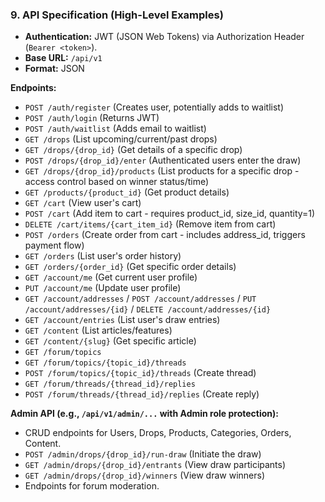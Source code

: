 ### 9. API Specification (High-Level Examples)

*   **Authentication:** JWT (JSON Web Tokens) via Authorization Header (`Bearer <token>`).
*   **Base URL:** `/api/v1`
*   **Format:** JSON

**Endpoints:**

*   `POST /auth/register` (Creates user, potentially adds to waitlist)
*   `POST /auth/login` (Returns JWT)
*   `POST /auth/waitlist` (Adds email to waitlist)
*   `GET /drops` (List upcoming/current/past drops)
*   `GET /drops/{drop_id}` (Get details of a specific drop)
*   `POST /drops/{drop_id}/enter` (Authenticated users enter the draw)
*   `GET /drops/{drop_id}/products` (List products for a specific drop - access control based on winner status/time)
*   `GET /products/{product_id}` (Get product details)
*   `GET /cart` (View user's cart)
*   `POST /cart` (Add item to cart - requires product_id, size_id, quantity=1)
*   `DELETE /cart/items/{cart_item_id}` (Remove item from cart)
*   `POST /orders` (Create order from cart - includes address_id, triggers payment flow)
*   `GET /orders` (List user's order history)
*   `GET /orders/{order_id}` (Get specific order details)
*   `GET /account/me` (Get current user profile)
*   `PUT /account/me` (Update user profile)
*   `GET /account/addresses` / `POST /account/addresses` / `PUT /account/addresses/{id}` / `DELETE /account/addresses/{id}`
*   `GET /account/entries` (List user's draw entries)
*   `GET /content` (List articles/features)
*   `GET /content/{slug}` (Get specific article)
*   `GET /forum/topics`
*   `GET /forum/topics/{topic_id}/threads`
*   `POST /forum/topics/{topic_id}/threads` (Create thread)
*   `GET /forum/threads/{thread_id}/replies`
*   `POST /forum/threads/{thread_id}/replies` (Create reply)

**Admin API (e.g., `/api/v1/admin/...` with Admin role protection):**

*   CRUD endpoints for Users, Drops, Products, Categories, Orders, Content.
*   `POST /admin/drops/{drop_id}/run-draw` (Initiate the draw)
*   `GET /admin/drops/{drop_id}/entrants` (View draw participants)
*   `GET /admin/drops/{drop_id}/winners` (View draw winners)
*   Endpoints for forum moderation.
